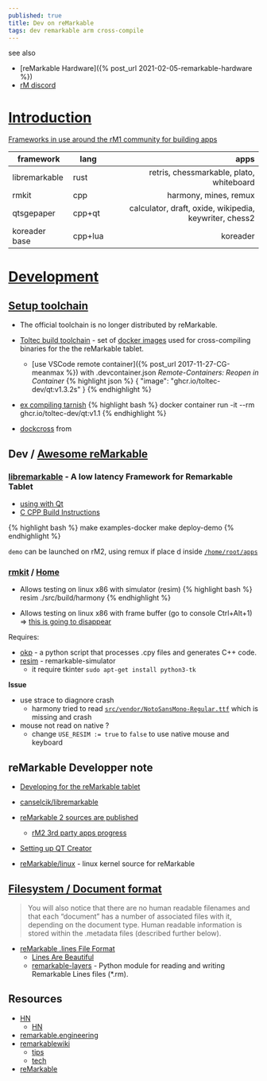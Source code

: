```yaml
---
published: true
title: Dev on reMarkable
tags: dev remarkable arm cross-compile
---
```

see also 
- [reMarkable Hardware]({% post_url 2021-02-05-remarkable-hardware %})
- [rM discord](https://discord.com/channels/385916768696139794/386181213699702786)

# [Introduction](https://dragly.org/2017/12/01/developing-for-the-remarkable/)

[Frameworks in use around the rM1 community for building apps](https://github.com/ddvk/remarkable2-framebuffer/issues/14)

| framework | lang | apps |
| --- | --- | ---: |
| libremarkable | rust | retris, chessmarkable, plato, whiteboard |
| rmkit | cpp | harmony, mines, remux |
| qtsgepaper | cpp+qt 	 | calculator, draft, oxide, wikipedia, keywriter, chess2 |
| koreader base | cpp+lua 	 | koreader |



# [Development](https://remarkablewiki.com/devel/start)
## [Setup toolchain](https://remarkablewiki.com/devel/toolchain)
- The official toolchain is no longer distributed by reMarkable.
- [Toltec build toolchain](https://github.com/toltec-dev/toolchain/) - set of [docker images](https://github.com/orgs/toltec-dev/packages) used for cross-compiling binaries for the the reMarkable tablet.
    - [use VSCode remote container]({% post_url 2017-11-27-CG-meanmax %}) with .devcontainer.json *Remote-Containers: Reopen in Container*
{% highlight json %}
{
    "image": "ghcr.io/toltec-dev/qt:v1.3.2s"
}
{% endhighlight %}

- [ex compiling tarnish](https://github.com/Eeems/oxide/issues/96)
{% highlight bash %}
docker container run -it --rm ghcr.io/toltec-dev/qt:v1.1
{% endhighlight %}

- [dockcross](https://github.com/dockcross/dockcross) from []()

## Dev / [Awesome reMarkable](https://awesomeopensource.com/project/reHackable/awesome-reMarkable)

### [libremarkable](https://github.com/canselcik/libremarkable) - A **low latency** Framework for Remarkable Tablet
- [using with Qt](https://github.com/canselcik/libremarkable/issues/12)
- [C CPP Build Instructions](https://github.com/canselcik/libremarkable/wiki/C-CPP-Build-Instructions)

{% highlight bash %}
make examples-docker
make deploy-demo
{% endhighlight %}

`demo` can be launched on rM2, using remux if place d inside [`/home/root/apps`](https://github.com/rmkit-dev/rmkit/issues/94#issuecomment-778794274)

### [rmkit](https://github.com/rmkit-dev/rmkit/blob/master/docs/BUILDING.md) / [Home](https://rmkit.dev/)

- Allows testing on linux x86 with simulator (resim)
{% highlight bash %}
resim ./src/build/harmony
{% endhighlight %}

- Allows testing on linux x86 with frame buffer (go to console Ctrl+Alt+1) => [this is going to disappear](https://github.com/rmkit-dev/rmkit/issues/84)

Requires:
- [okp](https://github.com/raisjn/okp) - a python script that processes .cpy files and generates C++ code.
- [resim](https://github.com/evidlo/remarkable_sim) - remarkable-simulator
	- it require tkinter `sudo apt-get install python3-tk`

**Issue**
- use strace to diagnore crash
	- harmony tried to read [`src/vendor/NotoSansMono-Regular.ttf`](https://www.ffonts.net/Noto-Sans-Mono-Regular.font.download) which is missing and crash
- mouse not read on native ? 
	- change `USE_RESIM := true` to `false` to use native mouse and keyboard

## reMarkable Developper note
- [Developing for the reMarkable tablet](https://dragly.org/2017/12/01/developing-for-the-remarkable/)
- [canselcik/libremarkable](https://github.com/canselcik/libremarkable)

- [reMarkable 2 sources are published](https://www.reddit.com/r/RemarkableTablet/comments/jp9gq9/remarkable_2_sources_are_published/)
	- [rM2 3rd party apps progress](https://www.reddit.com/r/RemarkableTablet/comments/jp2h4s/rm2_3rd_party_apps_progress/)

- [Setting up QT Creator](https://remarkablewiki.com/devel/qt_creator)
- [reMarkable/linux](https://github.com/reMarkable/linux) - linux kernel source for reMarkable

## [Filesystem / Document format](https://remarkablewiki.com/tech/filesystem)
> You will also notice that there are no human readable filenames and that each “document” has a number of associated files with it, depending on the document type. Human readable information is stored within the .metadata files (described further below). 

- [reMarkable .lines File Format](https://plasma.ninja/blog/devices/remarkable/binary/format/2017/12/26/reMarkable-lines-file-format.html)
	- [Lines Are Beautiful](https://github.com/ax3l/lines-are-beautiful)
    - [remarkable-layers](https://github.com/bsdz/remarkable-layers/) - Python module for reading and writing Remarkable Lines files (*.rm).


## Resources
- [HN](https://news.ycombinator.com/item?id=22604597) 
	- [HN](https://news.ycombinator.com/item?id=21040343)
- [remarkable.engineering](https://remarkable.engineering/)
- [remarkablewiki](https://remarkablewiki.com/start)
	- [tips](https://remarkablewiki.com/tips/start)
	- [tech](https://remarkablewiki.com/tech/start)
- [reMarkable](https://duckpond.ch/nix/bash/2020/01/08/reMarkable.html)
